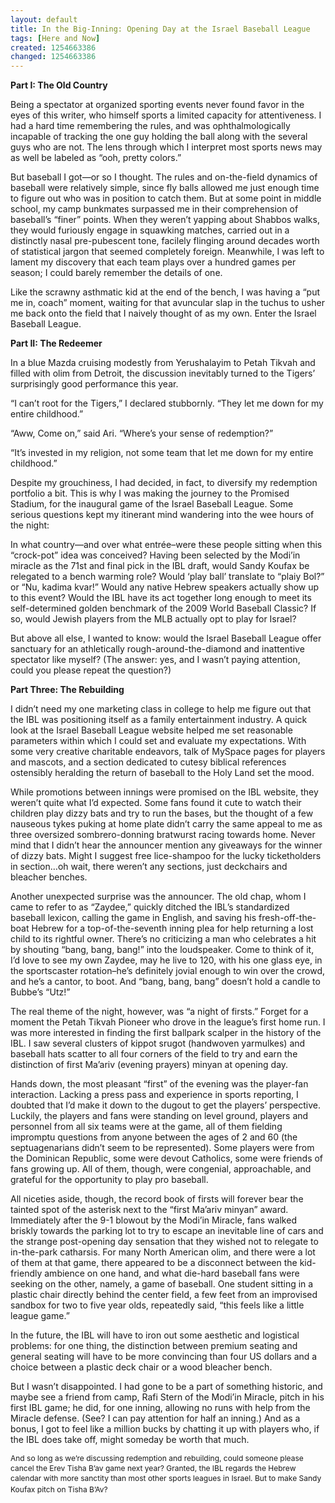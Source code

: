 ```yaml
---
layout: default
title: In the Big-Inning: Opening Day at the Israel Baseball League
tags: [Here and Now]
created: 1254663386
changed: 1254663386
---
```

<p><span class="Apple-style-span" style="font-size: 12px; line-height: 16px; ">
<p style="margin-top: 0px; margin-right: 0px; margin-bottom: 1em; margin-left: 0px; "><strong>Part I: The Old Country</strong></p>
<p style="margin-top: 0px; margin-right: 0px; margin-bottom: 1em; margin-left: 0px; ">Being a spectator at organized sporting events never found favor in the eyes of this writer, who himself sports a limited capacity for attentiveness. I had a hard time remembering the rules, and was ophthalmologically incapable of tracking the one guy holding the ball along with the several guys who are not. The lens through which I interpret most sports news may as well be labeled as &ldquo;ooh, pretty colors.&rdquo;</p>
<p style="margin-top: 0px; margin-right: 0px; margin-bottom: 1em; margin-left: 0px; ">But baseball I got&mdash;or so I thought. The rules and on-the-field dynamics of baseball were relatively simple, since fly balls allowed me just enough time to figure out who was in position to catch them. But at some point in middle school, my camp bunkmates surpassed me in their comprehension of baseball&rsquo;s &ldquo;finer&rdquo; points. When they weren&rsquo;t yapping about Shabbos walks, they would furiously engage in squawking matches, carried out in a distinctly nasal pre-pubescent tone, facilely flinging around decades worth of statistical jargon that seemed completely foreign. Meanwhile, I was left to lament my discovery that each team plays over a hundred games per season; I could barely remember the details of one.</p>
<p style="margin-top: 0px; margin-right: 0px; margin-bottom: 1em; margin-left: 0px; ">Like the scrawny asthmatic kid at the end of the bench, I was having a &ldquo;put me in, coach&rdquo; moment, waiting for that avuncular slap in the tuchus to usher me back onto the field that I naively thought of as my own. Enter the Israel Baseball League.</p>
<p style="margin-top: 0px; margin-right: 0px; margin-bottom: 1em; margin-left: 0px; "><strong>Part II: The Redeemer</strong></p>
<p style="margin-top: 0px; margin-right: 0px; margin-bottom: 1em; margin-left: 0px; ">In a blue Mazda cruising modestly from Yerushalayim to Petah Tikvah and filled with olim from Detroit, the discussion inevitably turned to the Tigers&rsquo; surprisingly good performance this year.</p>
<p style="margin-top: 0px; margin-right: 0px; margin-bottom: 1em; margin-left: 0px; ">&ldquo;I can&rsquo;t root for the Tigers,&rdquo; I declared stubbornly. &ldquo;They let me down for my entire childhood.&rdquo;</p>
<p style="margin-top: 0px; margin-right: 0px; margin-bottom: 1em; margin-left: 0px; ">&ldquo;Aww, Come on,&rdquo; said Ari. &ldquo;Where&rsquo;s your sense of redemption?&rdquo;</p>
<p style="margin-top: 0px; margin-right: 0px; margin-bottom: 1em; margin-left: 0px; ">&ldquo;It&rsquo;s invested in my religion, not some team that let me down for my entire childhood.&rdquo;</p>
<p style="margin-top: 0px; margin-right: 0px; margin-bottom: 1em; margin-left: 0px; ">Despite my grouchiness, I had decided, in fact, to diversify my redemption portfolio a bit. This is why I was making the journey to the Promised Stadium, for the inaugural game of the Israel Baseball League. Some serious questions kept my itinerant mind wandering into the wee hours of the night:</p>
<p style="margin-top: 0px; margin-right: 0px; margin-bottom: 1em; margin-left: 0px; ">In what country&mdash;and over what entr&eacute;e&ndash;were these people sitting when this &ldquo;crock-pot&rdquo; idea was conceived? Having been selected by the Modi&rsquo;in miracle as the 71st and final pick in the IBL draft, would Sandy Koufax be relegated to a bench warming role? Would &lsquo;play ball&rsquo; translate to &ldquo;plaiy Bol?&rdquo; or &ldquo;Nu, kadima kvar!&rdquo; Would any native Hebrew speakers actually show up to this event? Would the IBL have its act together long enough to meet its self-determined golden benchmark of the 2009 World Baseball Classic? If so, would Jewish players from the MLB actually opt to play for Israel?</p>
<p style="margin-top: 0px; margin-right: 0px; margin-bottom: 1em; margin-left: 0px; ">But above all else, I wanted to know: would the Israel Baseball League offer sanctuary for an athletically rough-around-the-diamond and inattentive spectator like myself? (The answer: yes, and I wasn&rsquo;t paying attention, could you please repeat the question?)</p>
<p style="margin-top: 0px; margin-right: 0px; margin-bottom: 1em; margin-left: 0px; "><strong>Part Three: The Rebuilding</strong></p>
<p style="margin-top: 0px; margin-right: 0px; margin-bottom: 1em; margin-left: 0px; ">I didn&rsquo;t need my one marketing class in college to help me figure out that the IBL was positioning itself as a family entertainment industry. A quick look at the Israel Baseball League website helped me set reasonable parameters within which I could set and evaluate my expectations. With some very creative charitable endeavors, talk of MySpace pages for players and mascots, and a section dedicated to cutesy biblical references ostensibly heralding the return of baseball to the Holy Land set the mood.</p>
<p style="margin-top: 0px; margin-right: 0px; margin-bottom: 1em; margin-left: 0px; ">While promotions between innings were promised on the IBL website, they weren&rsquo;t quite what I&rsquo;d expected. Some fans found it cute to watch their children play dizzy bats and try to run the bases, but the thought of a few nauseous tykes puking at home plate didn&rsquo;t carry the same appeal to me as three oversized sombrero-donning bratwurst racing towards home. Never mind that I didn&rsquo;t hear the announcer mention any giveaways for the winner of dizzy bats. Might I suggest free lice-shampoo for the lucky ticketholders in section&hellip;oh wait, there weren&rsquo;t any sections, just deckchairs and bleacher benches.</p>
<p style="margin-top: 0px; margin-right: 0px; margin-bottom: 1em; margin-left: 0px; ">Another unexpected surprise was the announcer. The old chap, whom I came to refer to as &ldquo;Zaydee,&rdquo; quickly ditched the IBL&rsquo;s standardized baseball lexicon, calling the game in English, and saving his fresh-off-the-boat Hebrew for a top-of-the-seventh inning plea for help returning a lost child to its rightful owner. There&rsquo;s no criticizing a man who celebrates a hit by shouting &ldquo;bang, bang, bang!&rdquo; into the loudspeaker. Come to think of it, I&rsquo;d love to see my own Zaydee, may he live to 120, with his one glass eye, in the sportscaster rotation&ndash;he&rsquo;s definitely jovial enough to win over the crowd, and he&rsquo;s a cantor, to boot. And &ldquo;bang, bang, bang&rdquo; doesn&rsquo;t hold a candle to Bubbe&rsquo;s &ldquo;Utz!&rdquo;</p>
<p style="margin-top: 0px; margin-right: 0px; margin-bottom: 1em; margin-left: 0px; ">The real theme of the night, however, was &ldquo;a night of firsts.&rdquo; Forget for a moment the Petah Tikvah Pioneer who drove in the league&rsquo;s first home run. I was more interested in finding the first ballpark scalper in the history of the IBL. I saw several clusters of kippot srugot (handwoven yarmulkes) and baseball hats scatter to all four corners of the field to try and earn the distinction of first Ma&rsquo;ariv (evening prayers) minyan at opening day.</p>
<p style="margin-top: 0px; margin-right: 0px; margin-bottom: 1em; margin-left: 0px; ">Hands down, the most pleasant &ldquo;first&rdquo; of the evening was the player-fan interaction. Lacking a press pass and experience in sports reporting, I doubted that I&rsquo;d make it down to the dugout to get the players&rsquo; perspective. Luckily, the players and fans were standing on level ground, players and personnel from all six teams were at the game, all of them fielding impromptu questions from anyone between the ages of 2 and 60 (the septuagenarians didn&rsquo;t seem to be represented). Some players were from the Dominican Republic, some were devout Catholics, some were friends of fans growing up. All of them, though, were congenial, approachable, and grateful for the opportunity to play pro baseball.</p>
<p style="margin-top: 0px; margin-right: 0px; margin-bottom: 1em; margin-left: 0px; ">All niceties aside, though, the record book of firsts will forever bear the tainted spot of the asterisk next to the &ldquo;first Ma&rsquo;ariv minyan&rdquo; award. Immediately after the 9-1 blowout by the Modi&rsquo;in Miracle, fans walked briskly towards the parking lot to try to escape an inevitable line of cars and the strange post-opening day sensation that they wished not to relegate to in-the-park catharsis. For many North American olim, and there were a lot of them at that game, there appeared to be a disconnect between the kid-friendly ambience on one hand, and what die-hard baseball fans were seeking on the other, namely, a game of baseball. One student sitting in a plastic chair directly behind the center field, a few feet from an improvised sandbox for two to five year olds, repeatedly said, &ldquo;this feels like a little league game.&rdquo;</p>
<p style="margin-top: 0px; margin-right: 0px; margin-bottom: 1em; margin-left: 0px; ">In the future, the IBL will have to iron out some aesthetic and logistical problems: for one thing, the distinction between premium seating and general seating will have to be more convincing than four US dollars and a choice between a plastic deck chair or a wood bleacher bench.</p>
<p style="margin-top: 0px; margin-right: 0px; margin-bottom: 1em; margin-left: 0px; ">But I wasn&rsquo;t disappointed. I had gone to be a part of something historic, and maybe see a friend from camp, Rafi Stern of the Modi&rsquo;in Miracle, pitch in his first IBL game; he did, for one inning, allowing no runs with help from the Miracle defense. (See? I can pay attention for half an inning.) And as a bonus, I got to feel like a million bucks by chatting it up with players who, if the IBL does take off, might someday be worth that much.</p>
</span></p>
<p><span class="Apple-style-span" style="font-size: 12px; line-height: 16px; ">And so long as we&rsquo;re discussing redemption and rebuilding, could someone please cancel the Erev Tisha B&rsquo;av game next year? Granted, the IBL regards the Hebrew calendar with more sanctity than most other sports leagues in Israel. But to make Sandy Koufax pitch on Tisha B&rsquo;Av?</span>&nbsp;</p>